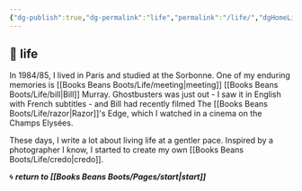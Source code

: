 ```yaml
---
{"dg-publish":true,"dg-permalink":"life","permalink":"/life/","dgHomeLink":true,"dgPassFrontmatter":false}
---
```



## 🌱 life

In 1984/85, I lived in Paris and studied at the Sorbonne. One of my enduring memories is [[Books Beans Boots/Life/meeting|meeting]] [[Books Beans Boots/Life/bill|Bill]] Murray. Ghostbusters was just out - I saw it in English with French subtitles - and Bill had recently filmed The [[Books Beans Boots/Life/razor|Razor]]'s Edge, which I watched in a cinema on the Champs Elysées.

These days, I write a lot about living life at a gentler pace. Inspired by a photographer I know, I started to create my own [[Books Beans Boots/Life/credo|credo]].


🌀 ***return to [[Books Beans Boots/Pages/start|start]]***
